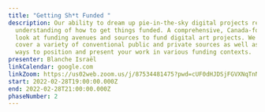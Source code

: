 ```yaml
---
title: "Getting Sh*t Funded "
description: Our ability to dream up pie-in-the-sky digital projects requires an
  understanding of how to get things funded. A comprehensive, Canada-focused
  look at funding avenues and sources to fund digital art projects. We will
  cover a variety of conventional public and private sources as well as clever
  ways to position and present your work in various funding contexts.
presenter: Blanche Israël
linkCalendar: google.com
linkZoom: https://us02web.zoom.us/j/87534481475?pwd=cUF0dHJDSjFGVXNqTnNiNm9HSC9NUT09
start: 2022-02-28T19:00:00.000Z
end: 2022-02-28T21:00:00.000Z
phaseNumber: 2
---
```

